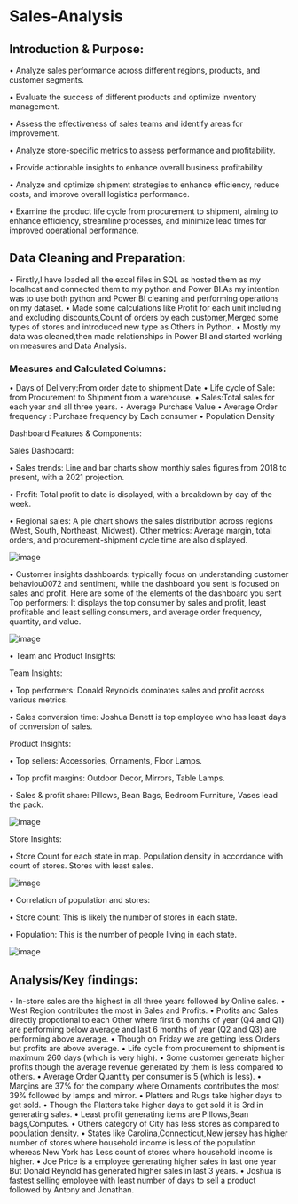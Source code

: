 # Sales-Analysis

## Introduction & Purpose: 

•	Analyze sales performance across different regions, products, and customer segments.

•	Evaluate the success of different products and optimize inventory management.

•	Assess the effectiveness of sales teams and identify areas for improvement.

•	Analyze store-specific metrics to assess performance and profitability.

•	Provide actionable insights to enhance overall business profitability.

•	Analyze and optimize shipment strategies to enhance efficiency, reduce costs, and improve overall logistics performance.

•	Examine the product life cycle from procurement to shipment, aiming to enhance efficiency, streamline processes, and minimize lead times for improved operational performance.

## Data Cleaning and Preparation:

•	Firstly,I have loaded all the excel files in SQL as hosted them as my localhost and connected them to  my python and Power BI.As my intention was to use both python and Power BI cleaning and performing operations on my dataset.
•	Made some calculations like Profit for each unit including and excluding discounts,Count of orders by each customer,Merged some types of stores and introduced new type as Others in Python.
•	Mostly my data was cleaned,then made relationships in Power BI and started working on measures and Data Analysis.

### Measures and Calculated Columns:
•	Days of Delivery:From order date to shipment Date
•	Life cycle of Sale: from Procurement to Shipment from a warehouse.
•	Sales:Total sales for each year and all three years.
•	Average Purchase Value
•	Average Order frequency : Purchase frequency by Each consumer
•	Population Density

Dashboard Features & Components:

Sales Dashboard:

•	Sales trends: Line and bar charts show monthly sales figures from 2018 to present, with a 2021 projection.

•	Profit: Total profit to date is displayed, with a breakdown by day of the week. 

•	Regional sales: A pie chart shows the sales distribution across regions (West, South, Northeast, Midwest). Other metrics: Average margin, total orders, and procurement-shipment cycle time are also displayed.

![image](https://github.com/Sidnahar04/Sales-Analysis/assets/68987629/eed70753-9f3b-463e-8c9f-726aea74d554)


•	 Customer insights dashboards: typically focus on understanding customer behaviou0072 and sentiment, while the dashboard you sent is focused on sales and profit. Here are some of the elements of the dashboard you sent Top performers: It displays the top consumer by sales and profit, least profitable and least selling consumers, and average order frequency, quantity, and value. 

![image](https://github.com/Sidnahar04/Sales-Analysis/assets/68987629/392523c4-905c-483b-a47a-ec2a8df3c442)


•	Team and Product Insights:

Team Insights: 

• Top performers: Donald Reynolds dominates sales and profit across various metrics.

• Sales conversion time: Joshua Benett is top employee who has least days of conversion of sales.

Product Insights:

 • Top sellers: Accessories, Ornaments, Floor Lamps.
 
• Top profit margins: Outdoor Decor, Mirrors, Table Lamps.

 • Sales & profit share: Pillows, Bean Bags, Bedroom Furniture, Vases lead the pack. 

![image](https://github.com/Sidnahar04/Sales-Analysis/assets/68987629/fa6a8aa6-3369-4de0-afa8-c599f0a8d342)

 
Store Insights: 

•	Store Count for each state in map. Population density in accordance with count of stores. Stores with least sales. 

![image](https://github.com/Sidnahar04/Sales-Analysis/assets/68987629/cd275705-d914-4704-8765-e36f27549155)


•	Correlation of population and stores: 

•	Store count: This is likely the number of stores in each state.

•	Population: This is the number of people living in each state.

![image](https://github.com/Sidnahar04/Sales-Analysis/assets/68987629/533452d7-0afb-42db-b744-ff8e04f9d1d2)


## Analysis/Key findings:

•	In-store sales are the highest in all three years followed by Online sales.
•	West Region contributes the most in Sales and Profits.
•	Profits and Sales directly propotional to each Other where first 6 months of year (Q4 and Q1) are performing below average and last 6 months of year (Q2 and Q3) are performing above average.
•	Though on Friday we are getting less Orders but profits are above average.
•	Life cycle from procurement to shipment is maximum 260 days (which is very high).
•	Some customer generate higher profits though the average revenue generated by them is less compared to others.
•	Average Order Quantity per consumer is 5 (which is less).
•	Margins are 37% for the company where Ornaments contributes the most 39% followed by lamps and mirror.
•	Platters and Rugs take higher days to get sold.
• Though the Platters take higher days to get sold it is 3rd in generating sales.
• Least profit generating items are Pillows,Bean bags,Computes.
• Others category of City has less stores as compared to population density.
• States like Carolina,Connecticut,New jersey has higher number of stores where household income is less of the population whereas New York has Less count of stores where household income is higher.
• Joe Price is a employee generating higher sales in last one year But Donald Reynold has generated higher sales in last 3 years.
• Joshua is fastest selling employee with least number of days to sell a product followed by Antony and Jonathan.






